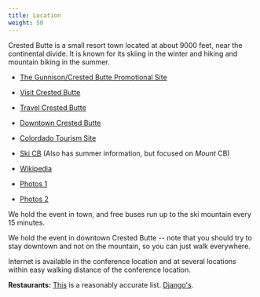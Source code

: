 ```yaml
---
title: Location
weight: 50
---
```


Crested Butte is a small resort town located at about 9000 feet, near
the continental divide. It is known for its skiing in the winter and
hiking and mountain biking in the summer.

-   [The Gunnison/Crested Butte Promotional Site](https://gunnisoncrestedbutte.com/)
-   [Visit Crested Butte](http://www.visitcrestedbutte.com/)
-   [Travel Crested Butte](https://travelcrestedbutte.com/)
-   [Downtown Crested Butte](http://www.downtowncrestedbutte.com/)
-   [Colordado Tourism Site](http://www.colorado.com/cities-and-towns/crested-buttemt-crested-butte)
-   [Ski CB](http://www.skicb.com/) (Also has summer information, but focused on *Mount* CB)
-   [Wikipedia](https://en.wikipedia.org/wiki/Crested_Butte,_Colorado)

-   [Photos
    1](http://mindview.net/Seminars/Locations/CrestedButte/MoreCrestedButtePhotos.html)
-   [Photos
    2](http://picasaweb.google.com/arnuff/DynamicWebFrameworks_June2007)

We hold the event in town, and free buses run up to the ski mountain
every 15 minutes.

We hold the event in downtown Crested Butte -- note that you should try to
stay downtown and not on the mountain, so you can just walk everywhere.

Internet is available in the conference location and at several locations
within easy walking distance of the conference location.

**Restaurants:**
[This](http://www.downtowncrestedbutte.com/restaurants-in-crested-butte/)
is a reasonably accurate list. [Django's](http://djangos.us/).


